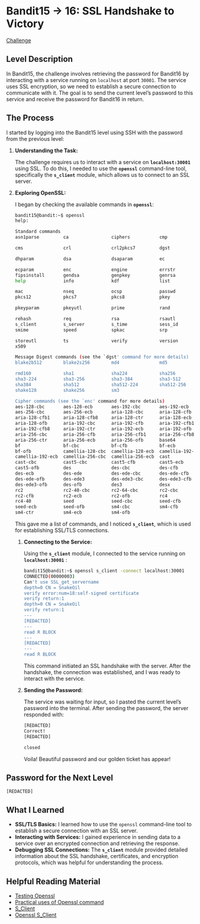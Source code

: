 # Bandit15 → 16: SSL Handshake to Victory

[Challenge](https://overthewire.org/wargames/bandit/bandit16.html)

## Level Description

In Bandit15, the challenge involves retrieving the password for Bandit16 by interacting with a service running on `localhost` at port `30001`. The service uses SSL encryption, so we need to establish a secure connection to communicate with it. The goal is to send the current level’s password to this service and receive the password for Bandit16 in return.

## The Process

I started by logging into the Bandit15 level using SSH with the password from the previous level:

1. **Understanding the Task:**
    
    The challenge requires us to interact with a service on **`localhost:30001`** using SSL. To do this, I needed to use the **`openssl`** command-line tool, specifically the **`s_client`** module, which allows us to connect to an SSL server.
    
2. **Exploring OpenSSL:**
    
    I began by checking the available commands in **`openssl`**:
    
    ```bash
    bandit15@bandit:~$ openssl
    help:
    
    Standard commands
    asn1parse         ca                ciphers           cmp
    
    cms               crl               crl2pkcs7         dgst
    
    dhparam           dsa               dsaparam          ec
    
    ecparam           enc               engine            errstr
    fipsinstall       gendsa            genpkey           genrsa
    help              info              kdf               list
    
    mac               nseq              ocsp              passwd
    pkcs12            pkcs7             pkcs8             pkey
    
    pkeyparam         pkeyutl           prime             rand
    
    rehash            req               rsa               rsautl
    s_client          s_server          s_time            sess_id
    smime             speed             spkac             srp
    
    storeutl          ts                verify            version
    x509
    
    Message Digest commands (see the `dgst' command for more details)
    blake2b512        blake2s256        md4               md5
    
    rmd160            sha1              sha224            sha256
    sha3-224          sha3-256          sha3-384          sha3-512
    sha384            sha512            sha512-224        sha512-256
    shake128          shake256          sm3
    
    Cipher commands (see the `enc' command for more details)
    aes-128-cbc       aes-128-ecb       aes-192-cbc       aes-192-ecb
    aes-256-cbc       aes-256-ecb       aria-128-cbc      aria-128-cfb
    aria-128-cfb1     aria-128-cfb8     aria-128-ctr      aria-128-ecb
    aria-128-ofb      aria-192-cbc      aria-192-cfb      aria-192-cfb1
    aria-192-cfb8     aria-192-ctr      aria-192-ecb      aria-192-ofb
    aria-256-cbc      aria-256-cfb      aria-256-cfb1     aria-256-cfb8
    aria-256-ctr      aria-256-ecb      aria-256-ofb      base64
    bf                bf-cbc            bf-cfb            bf-ecb
    bf-ofb            camellia-128-cbc  camellia-128-ecb  camellia-192-cbc
    camellia-192-ecb  camellia-256-cbc  camellia-256-ecb  cast
    cast-cbc          cast5-cbc         cast5-cfb         cast5-ecb
    cast5-ofb         des               des-cbc           des-cfb
    des-ecb           des-ede           des-ede-cbc       des-ede-cfb
    des-ede-ofb       des-ede3          des-ede3-cbc      des-ede3-cfb
    des-ede3-ofb      des-ofb           des3              desx
    rc2               rc2-40-cbc        rc2-64-cbc        rc2-cbc
    rc2-cfb           rc2-ecb           rc2-ofb           rc4
    rc4-40            seed              seed-cbc          seed-cfb
    seed-ecb          seed-ofb          sm4-cbc           sm4-cfb
    sm4-ctr           sm4-ecb           sm4-ofb
    ```
    
    This gave me a list of commands, and I noticed **`s_client`**, which is used for establishing SSL/TLS connections.
    
    1. **Connecting to the Service:**
        
        Using the **`s_client`** module, I connected to the service running on **`localhost:30001`** :
        
        ```bash
        bandit15@bandit:~$ openssl s_client -connect localhost:30001
        CONNECTED(00000003)
        Can't use SSL_get_servername
        depth=0 CN = SnakeOil
        verify error:num=18:self-signed certificate
        verify return:1
        depth=0 CN = SnakeOil
        verify return:1
        ---
        [REDACTED]
        ---
        read R BLOCK
        ---
        [REDACTED]
        ---
        read R BLOCK
        ```
        
        This command initiated an SSL handshake with the server. After the handshake, the connection was established, and I was ready to interact with the service. 
        
    2. **Sending the Password:**
        
        The service was waiting for input, so I pasted the current level’s password into the terminal. After sending the password, the server responded with:
        
        ```bash
        [REDACTED]
        Correct!
        [REDACTED]
        
        closed
        ```
        
        Voila! Beautiful password and our golden ticket has appear!
        

## Password for the Next Level

`[REDACTED]`

## What I Learned

- **SSL/TLS Basics:** I learned how to use the `openssl` command-line tool to establish a secure connection with an SSL server.
- **Interacting with Services:** I gained experience in sending data to a service over an encrypted connection and retrieving the response.
- **Debugging SSL Connections:** The **`s_client`** module provided detailed information about the SSL handshake, certificates, and encryption protocols, which was helpful for understanding the process.

## Helpful Reading Material

- [Testing Openssl](https://www.feistyduck.com/library/openssl-cookbook/online/testing-with-openssl/index.html)
- [Practical uses of Openssl command](https://www.geeksforgeeks.org/practical-uses-of-openssl-command-in-linux/)
- [S_Client](https://linux.die.net/man/1/s_client)
- [Openssl S_Client](https://www.misterpki.com/openssl-s-client/#google_vignette)
